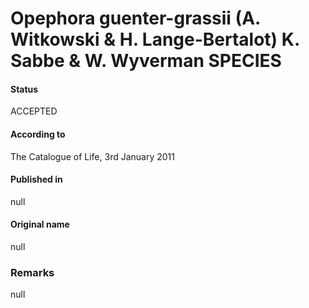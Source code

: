 Opephora guenter-grassii (A. Witkowski & H. Lange-Bertalot) K. Sabbe & W. Wyverman SPECIES
=======

#### Status
ACCEPTED

#### According to
The Catalogue of Life, 3rd January 2011

#### Published in
null

#### Original name
null

### Remarks
null